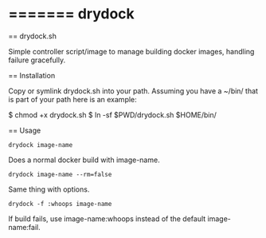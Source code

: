 =======
drydock
=======

== drydock.sh

Simple controller script/image to manage building docker images, handling
failure gracefully.

== Installation

Copy or symlink drydock.sh into your path.  Assuming you have a ~/bin/ that
is part of your path here is an example:

$ chmod +x drydock.sh
$ ln -sf $PWD/drydock.sh $HOME/bin/

== Usage

    drydock image-name

Does a normal docker build with image-name.

    drydock image-name --rm=false

Same thing with options.

    drydock -f :whoops image-name

If build fails, use image-name:whoops instead of the default image-name:fail.

